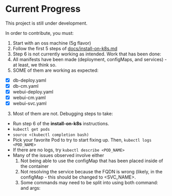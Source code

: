 # Current Progress

This project is still under development.

In order to contribute, you must:

1. Start with an oss machine (5g flavor)
2. Follow the first 5 steps of [docs/install-on-k8s.md](https://github.com/alta3/free5gc-compose-k8s/blob/master/docs/install-on-k8s.md)
3. Step 6 is not currently working as intended. Work that has been done:
1. All manifests have been made (deployment, configMaps, and services) - at least, we think so.
2. SOME of them are working as expected:
- [x] db-deploy.yaml
- [x] db-cm.yaml
- [x] webui-deploy.yaml
- [x] webui-cm.yaml
- [x] webui-svc.yaml
3. Most of them are not. Debugging steps to take:

- Run step 6 of the **install-on-k8s** instructions.
- `kubectl get pods`
- `source <(kubectl completion bash)`
- Pick your favorite Pod to try to start fixing up. Then, `kubectl logs <POD_NAME>`
- If there are no logs, try `kubectl describe <POD_NAME>`
- Many of the issues observed involve either
    1. Not being able to use the configMap that has been placed inside of the container
    2. Not resolving the service because the FQDN is wrong (likely, in the configMap - this should be changed to <SVC_NAME>.
    3. Some commands may need to be split into using both command: and args:
